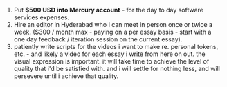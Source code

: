 1. Put **$500 USD into Mercury account** - for the day to day software services expenses.
2. Hire an editor in Hyderabad who I can meet in person once or twice a week. ($300 / month max - paying on a per essay basis - start with a one day feedback / iteration session on the current essay).
3. patiently write scripts for the videos i want to make re. personal tokens, etc. - and likely a video for each essay i write from here on out. the visual expression is important. it will take time to achieve the level of quality that i'd be satisfied with. and i will settle for nothing less, and will persevere until i achieve that quality.